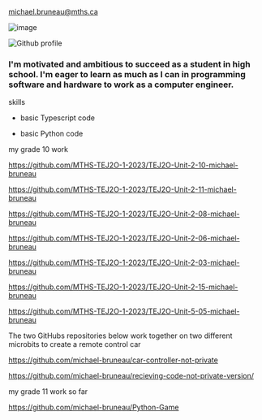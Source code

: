 
michael.bruneau@mths.ca

![image](https://github.com/michael-bruneau/michael-bruneau/assets/144264158/1a213301-14fd-40a0-a8f1-007576052fd3)

![Github profile](https://github.com/michael-bruneau/michael-bruneau/assets/144264158/7f26f360-9aad-42a8-a29d-c2e6656a4b22)

###  I'm motivated and ambitious to succeed as a student in high school. I'm eager to learn as much as I can in programming software and hardware to work as a computer engineer.

skills

- basic Typescript code

- basic Python code


my grade 10 work

https://github.com/MTHS-TEJ2O-1-2023/TEJ2O-Unit-2-10-michael-bruneau

https://github.com/MTHS-TEJ2O-1-2023/TEJ2O-Unit-2-11-michael-bruneau

https://github.com/MTHS-TEJ2O-1-2023/TEJ2O-Unit-2-08-michael-bruneau

https://github.com/MTHS-TEJ2O-1-2023/TEJ2O-Unit-2-06-michael-bruneau

https://github.com/MTHS-TEJ2O-1-2023/TEJ2O-Unit-2-03-michael-bruneau

https://github.com/MTHS-TEJ2O-1-2023/TEJ2O-Unit-2-15-michael-bruneau

https://github.com/MTHS-TEJ2O-1-2023/TEJ2O-Unit-5-05-michael-bruneau

The two GitHubs repositories below work together on two different microbits to create a remote control car

https://github.com/michael-bruneau/car-controller-not-private

https://github.com/michael-bruneau/recieving-code-not-private-version/


my grade 11 work so far

https://github.com/michael-bruneau/Python-Game

